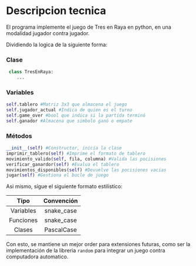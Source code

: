 # Descripcion tecnica

El programa implemente el juego de Tres en Raya en python, en una modalidad jugador contra jugador.

Dividiendo la logica de la siguiente forma:

### Clase

```python
 class TresEnRaya:
    ...
```
### Variables

```python
self.tablero #Matriz 3x3 que almacena el juego
self.jugador_actual #Indica de quien es el turno
self.game_over #bool que indica si la partida terminó
self.ganador #Almacena que simbolo ganó o empate
```
###  Métodos

```python
__init__(self) #Constructor, inicia la clase
imprimir_tablero(self) #Imprime el formato de tablero
movimiento_valido(self, fila, columna) #Valida las pocisiones
verificar_ganardor(self) #Evalua el tablero
movimientos_disponibles(self) #Devuelve las pocisiones vacias
jugar(self) #Gestiona el bucle de juego
```
Asi mismo, sigue el siguiente formato estilistico:

| Tipo | Convención |
|:---:|:---:|
|Variables| snake_case|
|Funciones| snake_case|
|Clases| PascalCase|

Con esto, se mantiene un mejor order para extensiones futuras, como ser la implementación de la libreria ```random``` para integrar un juego contra computadora automatico.


